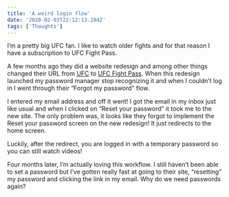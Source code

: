 ```yaml
---
title: 'A weird login flow'
date: '2020-02-03T22:12:13.284Z'
tags: ['Thoughts']
---
```


I’m a pretty big UFC fan. I like to watch older fights and for that reason I have a subscription to UFC Fight Pass.

A few months ago they did a website redesign and among other things changed their URL from [UFC](http://ufc.tv/) to [UFC Fight Pass](https://ufcfightpass.com/). When this redesign launched my password manager stop recognizing it and when I couldn’t log in I went through their “Forgot my password” flow.

I entered my email address and off it went! I got the email in my inbox just like usual and when I clicked on “Reset your password” it took me to the new site. The only problem was, it looks like they forgot to implement the Reset your password screen on the new redesign! It just redirects to the home screen.

Luckily, after the redirect, you are logged in with a temporary password so you can still watch videos!

Four months later, I’m actually loving this workflow. I still haven’t been able to set a password but I’ve gotten really fast at going to their site, “resetting” my password and clicking the link in my email. Why do we need passwords again?

